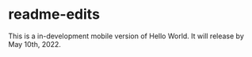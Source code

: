 # readme-edits
This is a in-development mobile version of Hello World.
It will release by May 10th, 2022.
